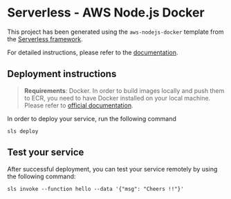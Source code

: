 # Serverless - AWS Node.js Docker

This project has been generated using the `aws-nodejs-docker` template from the [Serverless framework](https://www.serverless.com/).

For detailed instructions, please refer to the [documentation](https://www.serverless.com/framework/docs/providers/aws/).

## Deployment instructions

> **Requirements**: Docker. In order to build images locally and push them to ECR, you need to have Docker installed on your local machine. Please refer to [official documentation](https://docs.docker.com/get-docker/).

In order to deploy your service, run the following command

```
sls deploy
```

## Test your service

After successful deployment, you can test your service remotely by using the following command:

```
sls invoke --function hello --data '{"msg": "Cheers !!"}'
```
